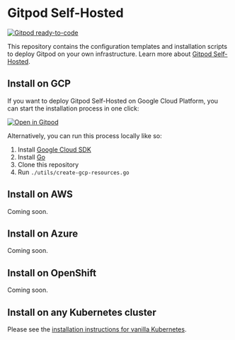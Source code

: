 # Gitpod Self-Hosted

[![Gitpod ready-to-code](https://img.shields.io/badge/Gitpod-ready--to--code-blue?logo=gitpod)](https://gitpod.io/#https://github.com/gitpod-io/self-hosted)

This repository contains the configuration templates and installation scripts to deploy Gitpod on your own infrastructure. Learn more about [Gitpod Self-Hosted](https://www.gitpod.io/docs/self-hosted/latest/self-hosted/).

## Install on GCP

If you want to deploy Gitpod Self-Hosted on Google Cloud Platform, you can start the installation process in one click:

[![Open in Gitpod](https://gitpod.io/button/open-in-gitpod.svg)](https://gitpod.io/#https://github.com/gitpod-io/self-hosted)

Alternatively, you can run this process locally like so:
1. Install [Google Cloud SDK](https://cloud.google.com/sdk/install)
2. Install [Go](https://golang.org/doc/install)
3. Clone this repository
4. Run `./utils/create-gcp-resources.go`

## Install on AWS

Coming soon.

## Install on Azure

Coming soon.

## Install on OpenShift

Coming soon.

## Install on any Kubernetes cluster

Please see the [installation instructions for vanilla Kubernetes](https://www.gitpod.io/docs/self-hosted/latest/install/install-on-kubernetes/).
